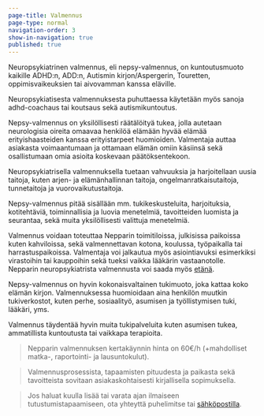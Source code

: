```yaml
---
page-title: Valmennus
page-type: normal
navigation-order: 3
show-in-navigation: true
published: true
---
```












Neuropsykiatrinen valmennus, eli nepsy-valmennus, on kuntoutusmuoto kaikille ADHD:n, ADD:n, Autismin kirjon/Aspergerin, Touretten, oppimisvaikeuksien tai aivovamman kanssa eläville.

Neuropsykiatisesta valmennuksesta puhuttaessa käytetään myös sanoja adhd-coachaus tai koutsaus sekä autismikuntoutus.

Nepsy-valmennus on yksilöllisesti räätälöityä tukea, jolla autetaan neurologisia oireita omaavaa henkilöä elämään hyvää elämää erityishaasteiden kanssa erityistarpeet huomioiden. Valmentaja auttaa asiakasta voimaantumaan ja ottamaan elämän omiin käsiinsä sekä osallistumaan omia asioita koskevaan päätöksentekoon.

Neuropsykiatrisella valmennuksella tuetaan vahvuuksia ja harjoitellaan uusia taitoja, kuten arjen- ja elämänhallinnan taitoja, ongelmanratkaisutaitoja, tunnetaitoja ja vuorovaikutustaitoja.

Nepsy-valmennus pitää sisällään mm. tukikeskusteluita, harjoituksia, kotitehtäviä, toiminnallisia ja luovia menetelmiä, tavoitteiden luomista ja seurantaa, sekä muita yksilöllisesti valittuja menetelmiä.

Valmennus voidaan toteuttaa Nepparin toimitiloissa, julkisissa paikoissa kuten kahviloissa, sekä valmennettavan kotona, koulussa, työpaikalla tai harrastuspaikoissa. Valmentaja voi jalkautua myös asiointiavuksi esimerkiksi virastoihin tai kauppoihin sekä tueksi vaikka lääkärin vastaanotolle. Nepparin neuropsykiatrista valmennusta voi saada myös [etänä](/etavalmennus).

Nepsy-valmennus on hyvin kokonaisvaltainen tukimuoto, joka kattaa koko elämän kirjon. Valmennuksessa huomioidaan aina henkilön muutkin tukiverkostot, kuten perhe, sosiaalityö, asumisen ja työllistymisen tuki, lääkäri, yms. 

Valmennus täydentää hyvin muita tukipalveluita kuten asumisen tukea, ammatillista kuntoutusta tai vaikkapa terapioita.



> Nepparin valmennuksen kertakäynnin hinta on 60€/h (+mahdolliset matka-, raportointi- ja lausuntokulut).

> Valmennusprosessista, tapaamisten pituudesta ja paikasta sekä tavoitteista sovitaan asiakaskohtaisesti kirjallisella sopimuksella.

> Jos haluat kuulla lisää tai varata ajan ilmaiseen tutustumistapaamiseen, ota yhteyttä puhelimitse tai [sähköpostilla](/ota-yhteytta).
